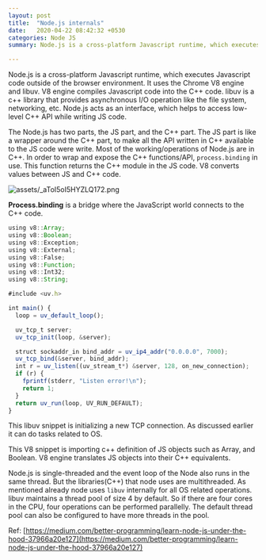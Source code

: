 ```yaml
---
layout: post
title:  "Node.js internals"
date:   2020-04-22 08:42:32 +0530
categories: Node JS
summary: Node.js is a cross-platform Javascript runtime, which executes Javascript code outside of the browser environment. It uses the Chrome V8 engine and libuv.

---
```


Node.js is a cross-platform Javascript runtime, which executes Javascript code outside of the browser environment. It uses the Chrome V8 engine and libuv. V8 engine compiles Javascript code into the C++ code. libuv is a c++ library that provides asynchronous I/O operation like the file system, networking, etc. Node.js acts as an interface, which helps to access low-level C++ API while writing JS code.

The Node.js has two parts, the JS part, and the C++ part. The JS part is like a wrapper around the C++ part, to make all the API written in C++ available to the JS code were write. Most of the working/operations of Node.js are in C++. In order to wrap and expose the C++ functions/API, `process.binding` in use. This function returns the C++ module in the JS code. V8 converts values between JS and C++ code.

![assets/_aToI5oI5HYZLQ172.png](assets/_aToI5oI5HYZLQ172.png)

**Process.binding** is a bridge where the JavaScript world connects to the C++ code.

```jsx
using v8::Array;
using v8::Boolean;
using v8::Exception;
using v8::External;
using v8::False;
using v8::Function;
using v8::Int32;
using v8::String;

#include <uv.h>

int main() {
  loop = uv_default_loop();

  uv_tcp_t server;
  uv_tcp_init(loop, &server);

  struct sockaddr_in bind_addr = uv_ip4_addr("0.0.0.0", 7000);
  uv_tcp_bind(&server, bind_addr);
  int r = uv_listen((uv_stream_t*) &server, 128, on_new_connection);
  if (r) {
    fprintf(stderr, "Listen error!\n");
    return 1;
  }
  return uv_run(loop, UV_RUN_DEFAULT);
}
```

This libuv snippet is initializing a new TCP connection. As discussed earlier it can do tasks related to OS.

This V8 snippet is importing c++ definition of JS objects such as Array, and Boolean. V8 engine translates JS objects into their C++ equivalents.

Node.js is single-threaded and the event loop of the Node also runs in the same thread. But the libraries(C++) that node uses are multithreaded. As mentioned already node uses `libuv` internally for all OS related operations. libuv maintains a thread pool of size 4 by default. So if there are four cores in the CPU, four operations can be performed parallelly. The default thread pool can also be configured to have more threads in the pool.

Ref: [https://medium.com/better-programming/learn-node-js-under-the-hood-37966a20e127](https://medium.com/better-programming/learn-node-js-under-the-hood-37966a20e127)